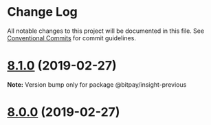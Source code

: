 # Change Log

All notable changes to this project will be documented in this file.
See [Conventional Commits](https://conventionalcommits.org) for commit guidelines.

# [8.1.0](https://github.com/bitpay/bitcore/compare/v5.0.0-beta.44...v8.1.0) (2019-02-27)

**Note:** Version bump only for package @bitpay/insight-previous

# [8.0.0](https://github.com/bitpay/bitcore/compare/v5.0.0-beta.44...v8.0.0) (2019-02-27)
